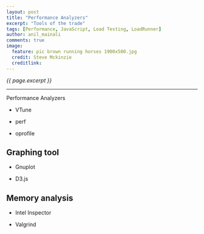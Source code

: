 ```yaml
---
layout: post
title: "Performance Analyzers"
excerpt: "Tools of the trade"
tags: [Performance, JavaScript, Load Testing, LoadRunner]
author: anil_mainali
comments: true
image:
  feature: pic brown running horses 1900x500.jpg
  credit: Steve Mckinzie
  creditlink: 
---
```

<i>{{ page.excerpt }}</i>
<hr />

Performance Analyzers 

* VTune

* perf


* oprofile

## Graphing tool

* Gnuplot

* D3.js


## Memory analysis 

* Intel Inspector 

* Valgrind
